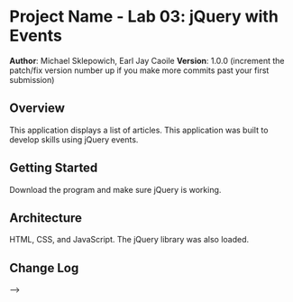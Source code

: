 # Project Name - Lab 03: jQuery with Events

**Author**: Michael Sklepowich, Earl Jay Caoile
**Version**: 1.0.0 (increment the patch/fix version number up if you make more commits past your first submission)

## Overview
This application displays a list of articles. This application was built to develop skills using jQuery events.

## Getting Started
Download the program and make sure jQuery is working.

## Architecture
HTML, CSS, and JavaScript. The jQuery library was also loaded.

## Change Log
<!-- Use this are to document the iterative changes made to your application as each feature is successfully implemented. Use time stamps. Here's an examples:

01-01-2001 4:59pm - Application now has a fully-functional express server, with GET and POST routes for the book resource.

## Credits and Collaborations
<!-- Give credit (and a link) to other people or resources that helped you build this application. -->
-->